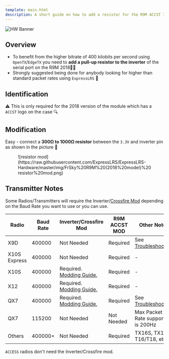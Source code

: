 ```yaml
---
template: main.html
description: A short guide on how to add a resistor for the R9M ACCST Inverter Mod.
---
```


![HW Banner](https://raw.githubusercontent.com/ExpressLRS/ExpressLRS-hardware/master/img/hardware.png)

## Overview

- To benefit from the higher bitrate of 400 kilobits per second using `OpenTX`/`EdgeTX` you need to **add a pull-up resistor to the inverter** of the serial port on the R9M 2018🗻🆙
- Strongly suggested being done for anybody looking for higher than standard packet rates using `ExpressLRS` 🔮

## Identification

⚠️ This is only required for the 2018 version of the module which has a `ACCST` logo on the case 🔍

## Modification

Easy - connect a **300Ω to 1000Ω resistor** between the `3.3V` and inverter pin as shown in the picture 👧

<figure markdown>
![resistor mod](https://raw.githubusercontent.com/ExpressLRS/ExpressLRS-Hardware/master/img/FrSky%20R9M%20(2018%20model)%20resistor%20mod.png)
</figure>

## Transmitter Notes

Some Radios/Transmitters will require the Inverter/[Crossfire Mod](https://blog.seidel-philipp.de/fixed-inverter-mod-for-tbs-crossfire-and-frsky-qx7/) depending on the Baud Rate you want to use or you can use. 

| Radio | Baud Rate | Inverter/Crossfire Mod | R9M ACCST MOD |  Other Notes |
|---|---|---|---|---|
| X9D | 400000 | Not Needed | Required | See [Troubleshooting](./x9d-troubleshooting.md) |
| X10S Express | 400000 | Not Needed | Required | - |
| X10S | 400000 | Required. [Modding Guide.](https://blog.seidel-philipp.de/fixed-inverter-mod-for-tbs-crossfire-and-frsky-qx7/#Mod_for_FrSKY_Horus_X10S) | Required | - |
| X12 | 400000 | Required. [Modding Guide.](https://blog.seidel-philipp.de/fixed-inverter-mod-for-tbs-crossfire-and-frsky-qx7/#Mod_fuer_FrSKY_Horus_X12) | Required | - |
| QX7 | 400000 | Required. [Modding Guide.](https://blog.seidel-philipp.de/fixed-inverter-mod-for-tbs-crossfire-and-frsky-qx7/#Mod_for_FrSKY_Taranis_QX7) | Required | See [Troubleshooting](./x9d-troubleshooting.md) |
| QX7 | 115200 | Not Needed | Not Needed | Max Packet Rate supported is 200Hz |
| Others | 400000+ | Not Needed | Required | TX16S, TX12, T16/T18, etc |

`ACCESS` radios don't need the Inverter/Crossfire mod.
